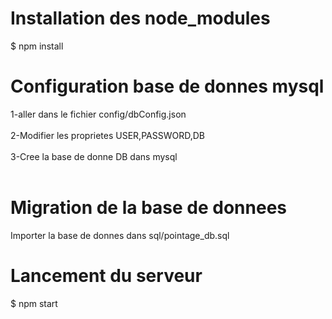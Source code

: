 # Installation des node_modules
$ npm install

# Configuration base de donnes mysql
1-aller dans le fichier config/dbConfig.json<br /> <br />
2-Modifier les proprietes USER,PASSWORD,DB<br /> <br />
3-Cree la base de donne DB dans mysql<br /> <br />

# Migration de la base de donnees
Importer la base de donnes dans sql/pointage_db.sql

# Lancement du serveur 
$ npm start

